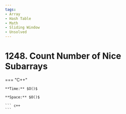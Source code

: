 ```yaml
---
tags:
- Array
- Hash Table
- Math
- Sliding Window
- Unsolved
---
```



# 1248. Count Number of Nice Subarrays

=== "C++"

    **Time:** $O()$

    **Space:** $O()$

    ``` c++
    ```